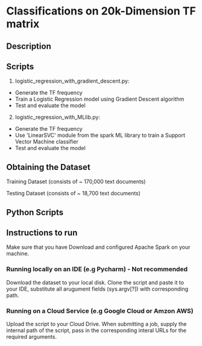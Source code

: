 # Classifications on 20k-Dimension TF matrix


## Description

## Scripts

1. logistic_regression_with_gradient_descent.py: 
* Generate the TF frequency
* Train a Logistic Regression model using Gradient Descent algorithm
* Test and evaluate the model



2. logistic_regression_with_MLlib.py: 
* Generate the TF frequency
* Use 'LinearSVC' module from the spark ML library to train a Support Vector Machine classifier
* Test and evaluate the model


## Obtaining the Dataset

Training Dataset (consists of ~ 170,000 text documents)

Testing Dataset (consists of ~ 18,700 text documents)


## Python Scripts


## Instructions to run

Make sure that you have Download and configured Apache Spark on your machine. 

### Running locally on an IDE (e.g Pycharm) - Not recommended
Download the dataset to your local disk. Clone the script and paste it to your IDE, substitute all arugument fields (sys.argv[?]) with corresponding path.

### Running on a Cloud Service (e.g Google Cloud or Amzon AWS)
Upload the script to your Cloud Drive. When submitting a job, supply the internal path of the script, pass in the corresponding interal URLs for the required arguments. 
